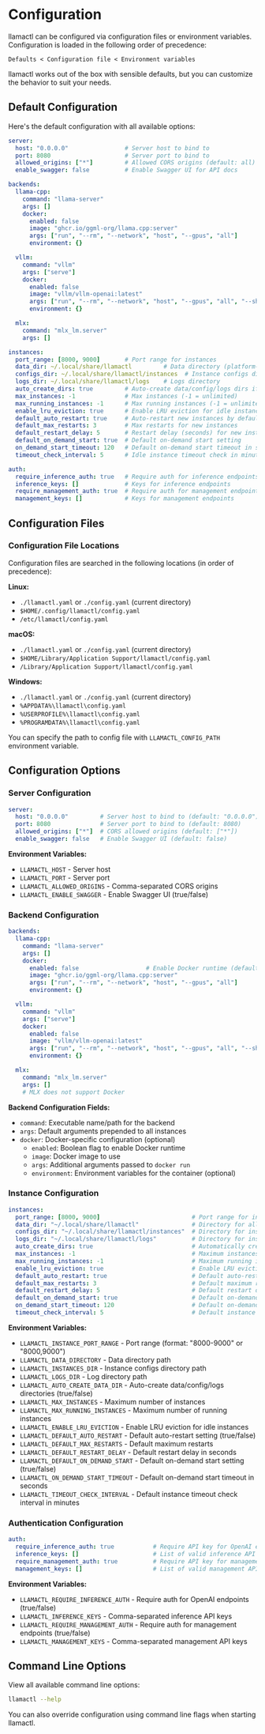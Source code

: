 # Configuration

llamactl can be configured via configuration files or environment variables. Configuration is loaded in the following order of precedence:

```
Defaults < Configuration file < Environment variables
```

llamactl works out of the box with sensible defaults, but you can customize the behavior to suit your needs.

## Default Configuration

Here's the default configuration with all available options:

```yaml
server:
  host: "0.0.0.0"                # Server host to bind to
  port: 8080                     # Server port to bind to
  allowed_origins: ["*"]         # Allowed CORS origins (default: all)
  enable_swagger: false          # Enable Swagger UI for API docs

backends:
  llama-cpp:
    command: "llama-server"
    args: []
    docker:
      enabled: false
      image: "ghcr.io/ggml-org/llama.cpp:server"
      args: ["run", "--rm", "--network", "host", "--gpus", "all"]
      environment: {}

  vllm:
    command: "vllm"
    args: ["serve"]
    docker:
      enabled: false
      image: "vllm/vllm-openai:latest"
      args: ["run", "--rm", "--network", "host", "--gpus", "all", "--shm-size", "1g"]
      environment: {}

  mlx:
    command: "mlx_lm.server"
    args: []

instances:
  port_range: [8000, 9000]       # Port range for instances
  data_dir: ~/.local/share/llamactl         # Data directory (platform-specific, see below)
  configs_dir: ~/.local/share/llamactl/instances  # Instance configs directory
  logs_dir: ~/.local/share/llamactl/logs    # Logs directory
  auto_create_dirs: true         # Auto-create data/config/logs dirs if missing
  max_instances: -1              # Max instances (-1 = unlimited)
  max_running_instances: -1      # Max running instances (-1 = unlimited)
  enable_lru_eviction: true      # Enable LRU eviction for idle instances
  default_auto_restart: true     # Auto-restart new instances by default
  default_max_restarts: 3        # Max restarts for new instances
  default_restart_delay: 5       # Restart delay (seconds) for new instances
  default_on_demand_start: true  # Default on-demand start setting
  on_demand_start_timeout: 120   # Default on-demand start timeout in seconds
  timeout_check_interval: 5      # Idle instance timeout check in minutes

auth:
  require_inference_auth: true   # Require auth for inference endpoints
  inference_keys: []             # Keys for inference endpoints
  require_management_auth: true  # Require auth for management endpoints
  management_keys: []            # Keys for management endpoints
```

## Configuration Files

### Configuration File Locations

Configuration files are searched in the following locations (in order of precedence):

**Linux:**  
- `./llamactl.yaml` or `./config.yaml` (current directory)  
- `$HOME/.config/llamactl/config.yaml`  
- `/etc/llamactl/config.yaml`  

**macOS:**  
- `./llamactl.yaml` or `./config.yaml` (current directory)  
- `$HOME/Library/Application Support/llamactl/config.yaml`  
- `/Library/Application Support/llamactl/config.yaml`  

**Windows:**  
- `./llamactl.yaml` or `./config.yaml` (current directory)  
- `%APPDATA%\llamactl\config.yaml`  
- `%USERPROFILE%\llamactl\config.yaml`  
- `%PROGRAMDATA%\llamactl\config.yaml`  

You can specify the path to config file with `LLAMACTL_CONFIG_PATH` environment variable.

## Configuration Options

### Server Configuration

```yaml
server:
  host: "0.0.0.0"         # Server host to bind to (default: "0.0.0.0")
  port: 8080              # Server port to bind to (default: 8080)
  allowed_origins: ["*"]  # CORS allowed origins (default: ["*"])
  enable_swagger: false   # Enable Swagger UI (default: false)
```

**Environment Variables:**
- `LLAMACTL_HOST` - Server host
- `LLAMACTL_PORT` - Server port
- `LLAMACTL_ALLOWED_ORIGINS` - Comma-separated CORS origins
- `LLAMACTL_ENABLE_SWAGGER` - Enable Swagger UI (true/false)

### Backend Configuration
```yaml
backends:
  llama-cpp:
    command: "llama-server"
    args: []
    docker:
      enabled: false                   # Enable Docker runtime (default: false)
      image: "ghcr.io/ggml-org/llama.cpp:server"
      args: ["run", "--rm", "--network", "host", "--gpus", "all"]
      environment: {}

  vllm:
    command: "vllm"
    args: ["serve"]
    docker:
      enabled: false
      image: "vllm/vllm-openai:latest"
      args: ["run", "--rm", "--network", "host", "--gpus", "all", "--shm-size", "1g"]
      environment: {}

  mlx:
    command: "mlx_lm.server"
    args: []
    # MLX does not support Docker
```

**Backend Configuration Fields:**
- `command`: Executable name/path for the backend
- `args`: Default arguments prepended to all instances
- `docker`: Docker-specific configuration (optional)
  - `enabled`: Boolean flag to enable Docker runtime
  - `image`: Docker image to use
  - `args`: Additional arguments passed to `docker run`
  - `environment`: Environment variables for the container (optional)

### Instance Configuration

```yaml
instances:
  port_range: [8000, 9000]                          # Port range for instances (default: [8000, 9000])
  data_dir: "~/.local/share/llamactl"               # Directory for all llamactl data (default varies by OS)
  configs_dir: "~/.local/share/llamactl/instances"  # Directory for instance configs (default: data_dir/instances)
  logs_dir: "~/.local/share/llamactl/logs"          # Directory for instance logs (default: data_dir/logs)
  auto_create_dirs: true                            # Automatically create data/config/logs directories (default: true)
  max_instances: -1                                 # Maximum instances (-1 = unlimited)
  max_running_instances: -1                         # Maximum running instances (-1 = unlimited)
  enable_lru_eviction: true                         # Enable LRU eviction for idle instances
  default_auto_restart: true                        # Default auto-restart setting
  default_max_restarts: 3                           # Default maximum restart attempts
  default_restart_delay: 5                          # Default restart delay in seconds
  default_on_demand_start: true                     # Default on-demand start setting
  on_demand_start_timeout: 120                      # Default on-demand start timeout in seconds
  timeout_check_interval: 5                         # Default instance timeout check interval in minutes
```

**Environment Variables:**  
- `LLAMACTL_INSTANCE_PORT_RANGE` - Port range (format: "8000-9000" or "8000,9000")  
- `LLAMACTL_DATA_DIRECTORY` - Data directory path  
- `LLAMACTL_INSTANCES_DIR` - Instance configs directory path  
- `LLAMACTL_LOGS_DIR` - Log directory path  
- `LLAMACTL_AUTO_CREATE_DATA_DIR` - Auto-create data/config/logs directories (true/false)  
- `LLAMACTL_MAX_INSTANCES` - Maximum number of instances  
- `LLAMACTL_MAX_RUNNING_INSTANCES` - Maximum number of running instances
- `LLAMACTL_ENABLE_LRU_EVICTION` - Enable LRU eviction for idle instances
- `LLAMACTL_DEFAULT_AUTO_RESTART` - Default auto-restart setting (true/false)  
- `LLAMACTL_DEFAULT_MAX_RESTARTS` - Default maximum restarts  
- `LLAMACTL_DEFAULT_RESTART_DELAY` - Default restart delay in seconds  
- `LLAMACTL_DEFAULT_ON_DEMAND_START` - Default on-demand start setting (true/false)  
- `LLAMACTL_ON_DEMAND_START_TIMEOUT` - Default on-demand start timeout in seconds  
- `LLAMACTL_TIMEOUT_CHECK_INTERVAL` - Default instance timeout check interval in minutes  

### Authentication Configuration

```yaml
auth:
  require_inference_auth: true           # Require API key for OpenAI endpoints (default: true)
  inference_keys: []                     # List of valid inference API keys
  require_management_auth: true          # Require API key for management endpoints (default: true)
  management_keys: []                    # List of valid management API keys
```

**Environment Variables:**  
- `LLAMACTL_REQUIRE_INFERENCE_AUTH` - Require auth for OpenAI endpoints (true/false)  
- `LLAMACTL_INFERENCE_KEYS` - Comma-separated inference API keys  
- `LLAMACTL_REQUIRE_MANAGEMENT_AUTH` - Require auth for management endpoints (true/false)  
- `LLAMACTL_MANAGEMENT_KEYS` - Comma-separated management API keys  

## Command Line Options

View all available command line options:

```bash
llamactl --help
```

You can also override configuration using command line flags when starting llamactl.
